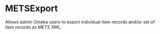 # METSExport
Allows admin Omeka users to export individual item records and/or set of item records as METS XML.
